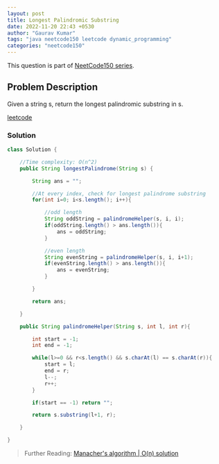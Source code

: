 ```yaml
---
layout: post
title: Longest Palindromic Substring
date: 2022-11-20 22:43 +0530
author: "Gaurav Kumar"
tags: "java neetcode150 leetcode dynamic_programming"
categories: "neetcode150"
---
```


This question is part of [NeetCode150 series](https://neetcode.io/practice).  

## Problem Description

Given a string s, return the longest palindromic substring in s.

[leetcode](https://leetcode.com/problems/longest-palindromic-substring/description/)

### Solution

```java
class Solution {

    //Time complexity: O(n^2)
    public String longestPalindrome(String s) {

        String ans = "";

        //At every index, check for longest palindrome substring
        for(int i=0; i<s.length(); i++){

            //odd length
            String oddString = palindromeHelper(s, i, i);
            if(oddString.length() > ans.length()){
                ans = oddString;
            }

            //even length
            String evenString = palindromeHelper(s, i, i+1);
            if(evenString.length() > ans.length()){
                ans = evenString;
            }

        }

        return ans;

    }

    public String palindromeHelper(String s, int l, int r){

        int start = -1;
        int end = -1;

        while(l>=0 && r<s.length() && s.charAt(l) == s.charAt(r)){
            start = l;
            end = r;
            l--;
            r++;
        }

        if(start == -1) return "";

        return s.substring(l+1, r);

    }

}
```

> Further Reading:
> [Manacher's algorithm | O(n) solution](https://en.wikipedia.org/wiki/Longest_palindromic_substring#Manacher's_algorithm)
